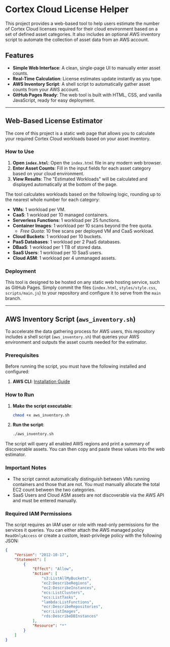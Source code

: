 # Cortex Cloud License Helper

This project provides a web-based tool to help users estimate the number of Cortex Cloud licenses required for their cloud environment based on a set of defined asset categories. It also includes an optional AWS inventory script to automate the collection of asset data from an AWS account.

## Features

- **Simple Web Interface**: A clean, single-page UI to manually enter asset counts.
- **Real-Time Calculation**: License estimates update instantly as you type.
- **AWS Inventory Script**: A shell script to automatically gather asset counts from your AWS account.
- **GitHub Pages Ready**: The web tool is built with HTML, CSS, and vanilla JavaScript, ready for easy deployment.

---

## Web-Based License Estimator

The core of this project is a static web page that allows you to calculate your required Cortex Cloud workloads based on your asset inventory.

### How to Use

1.  **Open `index.html`**: Open the `index.html` file in any modern web browser.
2.  **Enter Asset Counts**: Fill in the input fields for each asset category based on your cloud environment.
3.  **View Results**: The "Estimated Workloads" will be calculated and displayed automatically at the bottom of the page.

The tool calculates workloads based on the following logic, rounding up to the nearest whole number for each category:
- **VMs**: 1 workload per VM.
- **CaaS**: 1 workload per 10 managed containers.
- **Serverless Functions**: 1 workload per 25 functions.
- **Container Images**: 1 workload per 10 scans beyond the free quota.
    - *Free Quota*: 10 free scans per deployed VM and CaaS workload.
- **Cloud Buckets**: 1 workload per 10 buckets.
- **PaaS Databases**: 1 workload per 2 PaaS databases.
- **DBaaS**: 1 workload per 1 TB of stored data.
- **SaaS Users**: 1 workload per 10 SaaS users.
- **Cloud ASM**: 1 workload per 4 unmanaged assets.

### Deployment

This tool is designed to be hosted on any static web hosting service, such as GitHub Pages. Simply commit the files (`index.html`, `styles/style.css`, `scripts/main.js`) to your repository and configure it to serve from the `main` branch.

---

## AWS Inventory Script (`aws_inventory.sh`)

To accelerate the data gathering process for AWS users, this repository includes a shell script (`aws_inventory.sh`) that queries your AWS environment and outputs the asset counts needed for the estimator.

### Prerequisites

Before running the script, you must have the following installed and configured:
1.  **AWS CLI**: [Installation Guide](https://aws.amazon.com/cli/)

### How to Run

1.  **Make the script executable**:
    ```bash
    chmod +x aws_inventory.sh
    ```
2.  **Run the script**:
    ```bash
    ./aws_inventory.sh
    ```
The script will query all enabled AWS regions and print a summary of discoverable assets. You can then copy and paste these values into the web estimator.

### Important Notes
- The script cannot automatically distinguish between VMs running containers and those that are not. You must manually allocate the total EC2 count between the two categories.
- SaaS Users and Cloud ASM assets are not discoverable via the AWS API and must be entered manually.

### Required IAM Permissions

The script requires an IAM user or role with read-only permissions for the services it queries. You can either attach the AWS managed policy `ReadOnlyAccess` or create a custom, least-privilege policy with the following JSON:

```json
{
    "Version": "2012-10-17",
    "Statement": [
        {
            "Effect": "Allow",
            "Action": [
                "s3:ListAllMyBuckets",
                "ec2:DescribeRegions",
                "ec2:DescribeInstances",
                "ecs:ListClusters",
                "ecs:ListTasks",
                "lambda:ListFunctions",
                "ecr:DescribeRepositories",
                "ecr:ListImages",
                "rds:DescribeDBInstances"
            ],
            "Resource": "*"
        }
    ]
}
```
